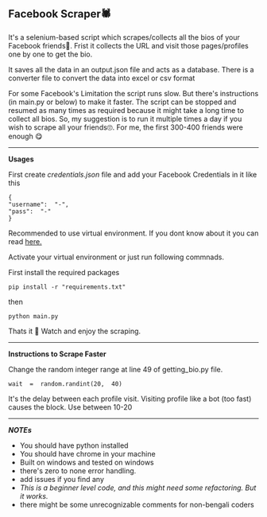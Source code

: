 ## **Facebook Scraper🕷**

It's a selenium-based script which scrapes/collects all the bios of your Facebook friends👼.
Frist it collects the URL and visit those pages/profiles one by one to get the bio.

It saves all the data in an output.json file and acts as a database. There is a converter file to convert the data into excel or csv format

For some Facebook's Limitation the script runs slow. But there's instructions (in main.py or below) to make it faster.
The script can be stopped and resumed as many times as required because it might take a long time to collect all bios.
So, my suggestion is to run it multiple times a day if you wish to scrape all your friends🙄.
For me, the first 300-400 friends were enough 😋

---

**Usages**

First create _credentials.json_ file and add your Facebook Credentials in it like this

```
{
"username":  "-",
"pass":  "-"
}
```

Recommended to use virtual environment. If you dont know about it you can read [here.](https://dev.to/ngazetungue/python-script-in-virtual-environment-beginners-guide-h6d)

Activate your virtual environment or just run following commnads.

First install the required packages

    pip install -r "requirements.txt"

then

    python main.py

Thats it 🥰 Watch and enjoy the scraping.

---

**Instructions to Scrape Faster**

Change the random integer range at line 49 of getting_bio.py file.

    wait  =  random.randint(20,  40)

It's the delay between each profile visit. Visiting profile like a bot (too fast) causes the block. Use between 10-20

---

**_NOTEs_**

- You should have python installed
- You should have chrome in your machine
- Built on windows and tested on windows
- there's zero to none error handling.
- add issues if you find any
- _This is a beginner level code, and this might need some refactoring. But it works._
- there might be some unrecognizable comments for non-bengali coders
